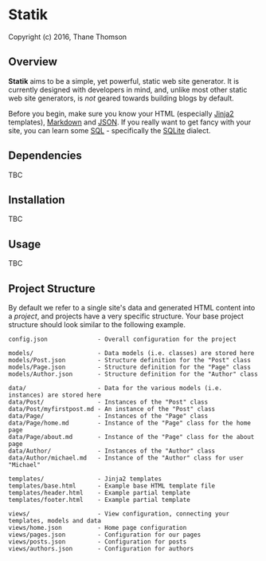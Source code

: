 # Statik

Copyright (c) 2016, Thane Thomson

## Overview
**Statik** aims to be a simple, yet powerful, static web site generator. It
is currently designed with developers in mind, and, unlike most other static
web site generators, is *not* geared towards building blogs by default.

Before you begin, make sure you know your HTML (especially
[Jinja2](http://jinja.pocoo.org/) templates),
[Markdown](https://en.wikipedia.org/wiki/Markdown) and
[JSON](https://en.wikipedia.org/wiki/JSON). If you really want to get fancy
with your site, you can learn some
[SQL](https://en.wikipedia.org/wiki/SQL) - specifically the
[SQLite](https://en.wikipedia.org/wiki/SQLite) dialect.

## Dependencies
TBC

## Installation
TBC

## Usage
TBC

## Project Structure
By default we refer to a single site's data and generated HTML content into a
*project*, and projects have a very specific structure. Your base project
structure should look similar to the following example.

```
config.json              - Overall configuration for the project

models/                  - Data models (i.e. classes) are stored here
models/Post.json         - Structure definition for the "Post" class
models/Page.json         - Structure definition for the "Page" class
models/Author.json       - Structure definition for the "Author" class

data/                    - Data for the various models (i.e. instances) are stored here
data/Post/               - Instances of the "Post" class
data/Post/myfirstpost.md - An instance of the "Post" class
data/Page/               - Instances of the "Page" class
data/Page/home.md        - Instance of the "Page" class for the home page
data/Page/about.md       - Instance of the "Page" class for the about page
data/Author/             - Instances of the "Author" class
data/Author/michael.md   - Instance of the "Author" class for user "Michael"

templates/               - Jinja2 templates
templates/base.html      - Example base HTML template file
templates/header.html    - Example partial template
templates/footer.html    - Example partial template

views/                   - View configuration, connecting your templates, models and data
views/home.json          - Home page configuration
views/pages.json         - Configuration for our pages
views/posts.json         - Configuration for posts
views/authors.json       - Configuration for authors
```
